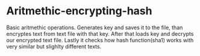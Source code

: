 # Aritmethic-encrypting-hash
Basic aritmethic operations.
Generates key and saves it to the file, than encryptes text from text file with that key. After that loads key and decrypts our encrypted text file. Lastly it checks how hash function(sha1) works with very similar but slighlty different texts.

